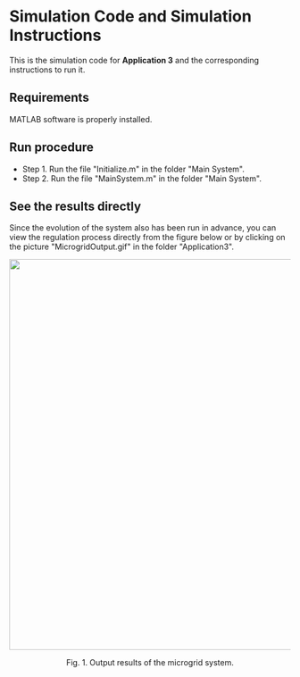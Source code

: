 ﻿

# Simulation Code and Simulation Instructions

This is the simulation code for **Application 3** and the corresponding instructions to run it.

## Requirements

MATLAB software is properly installed.

## Run procedure

* Step 1. Run the file "Initialize.m" in the folder "Main System".
* Step 2. Run the file "MainSystem.m" in the folder "Main System".



##  See the results directly

Since the evolution of the system also has been run in advance, you can view the regulation process directly from the figure below or by clicking on the picture "MicrogridOutput.gif" in the folder "Application3".


 <div align=center><img src="https://github.com/blockchainer01/Software_platform_PoT/blob/main/Figures/Fig3/MicrogridOutput.gif?raw=true" width="700" div align=center > </div>
 <p align="center">Fig. 1. Output results of the microgrid system.</p>
